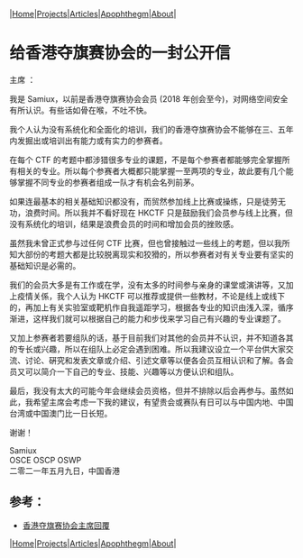 |[Home](/README.md)|[Projects](/projects.md)|[Articles](/articles.md)|[Apophthegm](/apophthegm.md)|[About](/about.md)|

# 给香港夺旗赛协会的一封公开信

主席 ：

我是 Samiux，以前是香港夺旗赛协会会员 (2018 年创会至今)，对网络空间安全有所认识。有些话如骨在喉，不吐不快。

我个人认为没有系统化和全面化的培训，我们的香港夺旗赛协会不能够在三、五年内发掘出或培训出有能力或有实力的参赛者。

在每个 CTF 的考题中都涉猎很多专业的课题，不是每个参赛者都能够完全掌握所有相关的专业。所以每个参赛者大概都只能掌握一至两项的专业，故此要有几个能够掌握不同专业的参赛者组成一队才有机会名列前茅。

如果连最基本的相关基础知识都没有，而贸然参加线上比赛或操练，只是徒劳无功，浪费时间。所以我并不看好现在 HKCTF 只是鼓励我们会员参与线上比赛，但没有系统化的培训，结果是浪费会员的时间和增加会员的挫败感。

虽然我未曾正式参与过任何 CTF 比赛，但也曾接触过一些线上的考题，但以我所知大部份的考题大都是比较脱离现实和狡猾的，所以参赛者对有关专业要有坚实的基础知识是必需的。

我们的会员大多是有工作或在学，没有太多的时间参与亲身的课堂或演讲等，又加上疫情关係，我个人认为 HKCTF 可以推荐或提供一些教材，不论是线上或线下的，再加上有关实验室或靶机作自我遥距学习，根据各专业的知识由浅入深，循序渐进，这样我们就可以根据自己的能力和步伐来学习自己有兴趣的专业课题了。

又加上参赛者若要组队的话，基于目前我们对其他的会员并不认识，并不知道各其的专长或兴趣，所以在组队上必定会遇到困难。所以我建议设立一个平台供大家交流、讨论、硏究和发表文章或介绍、引述文章等以便各会员互相认识和了解。各会员又可以简介一下自己的专业、技能、兴趣等以方便认识和组队。

最后，我没有太大的可能今年会继续会员资格，但并不排除以后会再参与。虽然如此，我希望主席会考虑一下我的建议，有望贵会或赛队有日可以与中国内地、中国台湾或中国澳门比一日长短。

谢谢！

Samiux   
OSCE  OSCP  OSWP   
二零二一年五月九日，中国香港     


## 参考：
- [香港夺旗赛协会主席回覆](/replyfromhkctf.md)  

|[Home](/README.md)|[Projects](/projects.md)|[Articles](/articles.md)|[Apophthegm](/apophthegm.md)|[About](/about.md)|
